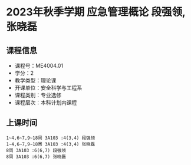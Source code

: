 # 2023年秋季学期 应急管理概论 段强领, 张晓磊






## 课程信息

- 课程号：ME4004.01
- 学分：2
- 教学类型：理论课
- 开课单位：安全科学与工程系
- 课程类别：专业选修
- 课程层次：本科计划内课程

## 上课时间

```
1~4,6~7,9~18周 3A103 :4(3,4) 段强领
1~4,6~7,9~18周 3A103 :4(3,4) 张晓磊
8周 3A103 :6(6,7) 段强领
8周 3A103 :6(6,7) 张晓磊
```

